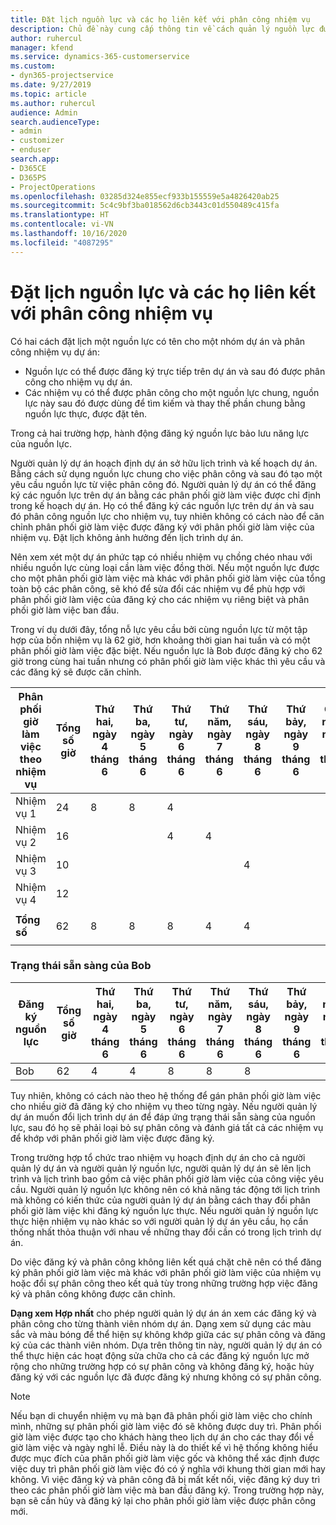 ```yaml
---
title: Đặt lịch nguồn lực và các họ liên kết với phân công nhiệm vụ
description: Chủ đề này cung cấp thông tin về cách quản lý nguồn lực được đặt tên, đặt lịch nguồn lực và phân công nhiệm vụ cũng như cách chúng liên quan đến nhau.
author: ruhercul
manager: kfend
ms.service: dynamics-365-customerservice
ms.custom:
- dyn365-projectservice
ms.date: 9/27/2019
ms.topic: article
ms.author: ruhercul
audience: Admin
search.audienceType:
- admin
- customizer
- enduser
search.app:
- D365CE
- D365PS
- ProjectOperations
ms.openlocfilehash: 03285d324e855ecf933b155559e5a4826420ab25
ms.sourcegitcommit: 5c4c9bf3ba018562d6cb3443c01d550489c415fa
ms.translationtype: HT
ms.contentlocale: vi-VN
ms.lasthandoff: 10/16/2020
ms.locfileid: "4087295"
---
```

# <a name="resource-bookings-and-how-they-relate-to-task-assignments"></a>Đặt lịch nguồn lực và các họ liên kết với phân công nhiệm vụ


Có hai cách đặt lịch một nguồn lực có tên cho một nhóm dự án và phân công nhiệm vụ dự án:

- Nguồn lực có thể được đăng ký trực tiếp trên dự án và sau đó được phân công cho nhiệm vụ dự án.
- Các nhiệm vụ có thể được phân công cho một nguồn lực chung, nguồn lực này sau đó được dùng để tìm kiếm và thay thế phần chung bằng nguồn lực thực, được đặt tên. 

Trong cả hai trường hợp, hành động đăng ký nguồn lực bảo lưu năng lực của nguồn lực.

Người quản lý dự án hoạch định dự án sở hữu lịch trình và kế hoạch dự án. Bằng cách sử dụng nguồn lực chung cho việc phân công và sau đó tạo một yêu cầu nguồn lực từ việc phân công đó. Người quản lý dự án có thể đăng ký các nguồn lực trên dự án bằng các phân phối giờ làm việc được chỉ định trong kế hoạch dự án. Họ có thể đăng ký các nguồn lực trên dự án và sau đó phân công nguồn lực cho nhiệm vụ, tuy nhiên không có cách nào để căn chỉnh phân phối giờ làm việc được đăng ký với phân phối giờ làm việc của nhiệm vụ. Đặt lịch không ảnh hưởng đến lịch trình dự án.

Nên xem xét một dự án phức tạp có nhiều nhiệm vụ chồng chéo nhau với nhiều nguồn lực cùng loại cần làm việc đồng thời. Nếu một nguồn lực được cho một phân phối giờ làm việc mà khác với phân phối giờ làm việc của tổng toàn bộ các phân công, sẽ khó để sửa đổi các nhiệm vụ để phù hợp với phân phối giờ làm việc của đăng ký cho các nhiệm vụ riêng biệt và phân phối giờ làm việc ban đầu.

Trong ví dụ dưới đây, tổng nỗ lực yêu cầu bởi cùng nguồn lực từ một tập hợp của bốn nhiệm vụ là 62 giờ, hơn khoảng thời gian hai tuần và có một phân phối giờ làm việc đặc biệt. Nếu nguồn lực là Bob được đăng ký cho 62 giờ trong cùng hai tuần nhưng có phân phối giờ làm việc khác thì yêu cầu và các đăng ký sẽ được căn chỉnh.

| **Phân phối giờ làm việc theo nhiệm vụ**    | **Tổng số giờ** | Thứ hai, ngày 4 tháng 6 | Thứ ba, ngày 5 tháng 6 | Thứ tư, ngày 6 tháng 6 | Thứ năm, ngày 7 tháng 6 | Thứ sáu, ngày 8 tháng 6 | Thứ bảy, ngày 9 tháng 6 | Chủ nhật, ngày 10 tháng 6 | Thứ hai, ngày 11 tháng 6 | Thứ ba, ngày 12 tháng 6 | Thứ tư, ngày 13 tháng 6 | Thứ năm, ngày 14 tháng 6 | Thứ sáu, ngày 15 tháng 6 |
|----------------------|-----------------|--------|--------|--------|--------|--------|--------|---------|---------|---------|---------|---------|---------|
| Nhiệm vụ 1               | 24              | 8      | 8      | 4      |        |        |        |         |         |         | 4       |         |         |
| Nhiệm vụ 2               | 16              |        |        | 4      | 4      |        |        |         | 8       |         |         |         |         |
| Nhiệm vụ 3               | 10              |        |        |        |        | 4      |        |         |         | 4       |         | 2       |         |
| Nhiệm vụ 4               | 12              |        |        |        |        |        |        |         |         |         | 4       |         | 8       |
|                      |                 |        |        |        |        |        |        |         |         |         |         |         |         |
| **Tổng số**           | 62              | 8      | 8      | 8      | 4      | 4      |        |         | 8       | 4       | 8       | 2       | 8       |
|                      |                 |        |        |        |        |        |        |         |         |         |         |

### <a name="bobs-availability"></a>Trạng thái sẵn sàng của Bob
| **Đăng ký   nguồn lực** | **Tổng số giờ** | Thứ hai, ngày 4 tháng 6 | Thứ ba, ngày 5 tháng 6 | Thứ tư, ngày 6 tháng 6 | Thứ năm, ngày 7 tháng 6 | Thứ sáu, ngày 8 tháng 6 | Thứ bảy, ngày 9 tháng 6 | Chủ nhật, ngày 10 tháng 6 | Thứ hai, ngày 11 tháng 6 | Thứ ba, ngày 12 tháng 6 | Thứ tư, ngày 13 tháng 6 | Thứ năm, ngày 14 tháng 6 | Thứ sáu, ngày 15 tháng 6 |
|------------------------|-----------------|--------|--------|--------|--------|--------|--------|---------|---------|---------|---------|---------|---------|
| Bob                    | 62              | 4      | 4      | 8      | 8      | 8      |        |         | 4       | 4       | 8       | 8       | 6       |

Tuy nhiên, không có cách nào theo hệ thống để gán phân phối giờ làm việc cho nhiều giờ đã đăng ký cho nhiệm vụ theo từng ngày. Nếu người quản lý dự án muốn đổi lịch trình dự án để đáp ứng trạng thái sẵn sàng của nguồn lực, sau đó họ sẽ phải loại bỏ sự phân công và đánh giá tất cả các nhiệm vụ để khớp với phân phối giờ làm việc được đăng ký.

Trong trường hợp tổ chức trao nhiệm vụ hoạch định dự án cho cả người quản lý dự án và người quản lý nguồn lực, người quản lý dự án sẽ lên lịch trình và lịch trình bao gồm cả việc phân phối giờ làm việc của công việc yêu cầu. Người quản lý nguồn lực không nên có khả năng tác động tới lịch trình mà không có kiến thức của người quản lý dự án bằng cách thay đổi phân phối giờ làm việc khi đăng ký nguồn lực thực. Nếu người quản lý nguồn lực thực hiện nhiệm vụ nào khác so với người quản lý dự án yêu cầu, họ cần thống nhất thỏa thuận với nhau về những thay đổi cần có trong lịch trình dự án.

Do việc đăng ký và phân công không liên kết quá chặt chẽ nên có thể đăng ký phân phối giờ làm việc mà khác với phân phối giờ làm việc của nhiệm vụ hoặc đổi sự phân công theo kết quả tùy trong những trường hợp việc đăng ký và phân công không được căn chỉnh.

**Dạng xem Hợp nhất** cho phép người quản lý dự án án xem các đăng ký và phân công cho từng thành viên nhóm dự án. Dạng xem sử dụng các màu sắc và màu bóng để thể hiện sự không khớp giữa các sự phân công và đăng ký của các thành viên nhóm. Dựa trên thông tin này, người quản lý dự án có thể thực hiện các hoạt động sửa chữa cho cả các đăng ký nguồn lực mở rộng cho những trường hợp có sự phân công và không đăng ký, hoặc hủy đăng ký với các nguồn lực đã được đăng ký nhưng không có sự phân công.

> [!NOTE]
> Nếu bạn di chuyển nhiệm vụ mà bạn đã phân phối giờ làm việc cho chính mình, những sự phân phối giờ làm việc đó sẽ không được duy trì. Phân phối giờ làm việc được tạo cho khách hàng theo lịch dự án cho các thay đổi về giờ làm việc và ngày nghỉ lễ. Điều này là do thiết kế vì hệ thống không hiểu được mục đích của phân phối giờ làm việc gốc và không thể xác định được việc duy trì phân phối giờ làm việc đó có ý nghĩa với khung thời gian mới hay không. Vì việc đăng ký và phân công đã bị mất kết nối, việc đăng ký duy trì theo các phân phối giờ làm việc mà ban đầu đăng ký. Trong trường hợp này, bạn sẽ cần hủy và đăng ký lại cho phân phối giờ làm việc được phân công mới.

